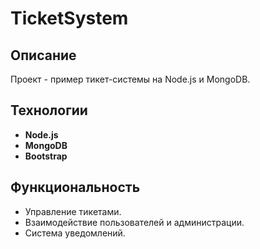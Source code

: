 # TicketSystem

## Описание
Проект - пример тикет-системы на Node.js и MongoDB.

## Технологии
- **Node.js**
- **MongoDB**
- **Bootstrap**

## Функциональность
- Управление тикетами.
- Взаимодействие пользователей и администрации.
- Система уведомлений.
